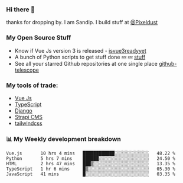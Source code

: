 ### Hi there 👋

thanks for dropping by.
I am Sandip. I build stuff at [@Pixeldust](github.com/pixeldust-in/)

###  **My Open Source Stuff**

 - Know if Vue Js version 3 is released -  [isvue3readyyet](https://github.com/sandiprb/isvue3readyyet)
 - A bunch of Python scripts to get stuff done 💤 💤 [stuff](https://github.com/sandiprb/stuff)
 - See all your starred Github repositories at one single place [github-telescope](https://github.com/sandiprb/github-telescope)



###  **My tools of trade:**
 - [Vue Js](https://github.com/vuejs/vue/)
 - [TypeScript](https://github.com/microsoft/TypeScript)
 - [Django](github.com/django/django)
 - [Strapi CMS](github.com/strapi/strapi)
 - [tailwindcss](https://github.com/tailwindlabs/tailwindcss)


###  📊 **My Weekly development breakdown**
<!--START_SECTION:waka-->
```text
Vue.js       10 hrs 4 mins   ████████████░░░░░░░░░░░░░   48.22 % 
Python       5 hrs 7 mins    ██████░░░░░░░░░░░░░░░░░░░   24.50 % 
HTML         2 hrs 47 mins   ███▒░░░░░░░░░░░░░░░░░░░░░   13.35 % 
TypeScript   1 hr 6 mins     █▒░░░░░░░░░░░░░░░░░░░░░░░   05.30 % 
JavaScript   41 mins         █░░░░░░░░░░░░░░░░░░░░░░░░   03.35 % 
```
<!--END_SECTION:waka-->
